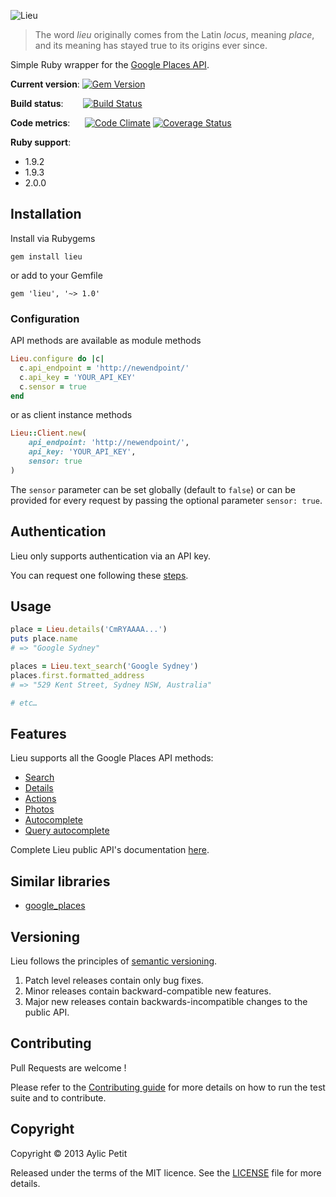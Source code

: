![Lieu](https://raw.github.com/sush/lieu/master/lieu.png)

> The word *lieu* originally comes from the Latin *locus*, meaning *place*, and its meaning has stayed true to its origins ever since.

Simple Ruby wrapper for the [Google Places API](https://developers.google.com/places/documentation).

**Current version**: [![Gem Version](https://badge.fury.io/rb/lieu.png)](http://badge.fury.io/rb/lieu)

**Build status**: &nbsp;&nbsp;&nbsp;&nbsp;&nbsp;&nbsp;&nbsp;[![Build Status](https://secure.travis-ci.org/Sush/lieu.png?branch=master)](http://travis-ci.org/sush/lieu)

**Code metrics**:
&nbsp;&nbsp;&nbsp;&nbsp;&nbsp;[![Code Climate](https://codeclimate.com/github/Sush/lieu.png)](https://codeclimate.com/github/Sush/lieu)
[![Coverage Status](https://coveralls.io/repos/Sush/lieu/badge.png?branch=master)](https://coveralls.io/r/Sush/lieu?branch=master)

**Ruby support**:

- 1.9.2
- 1.9.3
- 2.0.0

## Installation

Install via Rubygems

    gem install lieu

or add to your Gemfile

    gem 'lieu', '~> 1.0'

### Configuration

API methods are available as module methods

```ruby
Lieu.configure do |c|
  c.api_endpoint = 'http://newendpoint/'
  c.api_key = 'YOUR_API_KEY'
  c.sensor = true
end
```

or as client instance methods

```ruby
Lieu::Client.new(
	api_endpoint: 'http://newendpoint/',
	api_key: 'YOUR_API_KEY',
	sensor: true
)
```

The `sensor` parameter can be set globally (default to `false`) or can be provided for every request by passing the optional parameter `sensor: true`.

## Authentication

Lieu only supports authentication via an API key.

You can request one following these [steps](https://developers.google.com/places/documentation/#Authentication).

## Usage


```ruby
place = Lieu.details('CmRYAAAA...')
puts place.name
# => "Google Sydney"

places = Lieu.text_search('Google Sydney')
places.first.formatted_address
# => "529 Kent Street, Sydney NSW, Australia"

# etc…
```

## Features

Lieu supports all the Google Places API methods:

- [Search](http://rubydoc.info/gems/lieu/Lieu/Client/Search)
- [Details](http://rubydoc.info/gems/lieu/Lieu/Client/Details)
- [Actions](http://rubydoc.info/gems/lieu/Lieu/Client/Actions)
- [Photos](http://rubydoc.info/gems/lieu/Lieu/Client/Photos)
- [Autocomplete](http://rubydoc.info/gems/lieu/Lieu/Client/Autocomplete)
- [Query autocomplete](http://rubydoc.info/gems/lieu/Lieu/Client/QueryAutocomplete)

Complete Lieu public API's documentation [here](http://rubydoc.info/gems/lieu/frames).


## Similar libraries

- [google_places](https://github.com/marceldegraaf/google_places)

## Versioning
Lieu follows the principles of [semantic versioning](http://semver.org).

1. Patch level releases contain only bug fixes.
2. Minor releases contain backward-compatible new features.
3. Major new releases contain backwards-incompatible changes to the public API.

## Contributing

Pull Requests are welcome !

Please refer to the [Contributing guide](https://github.com/sush/lieu/master/CONTRIBUTING.md) for more details on how to run the test suite and to contribute.


## Copyright

Copyright © 2013 Aylic Petit

Released under the terms of the MIT licence. See the [LICENSE](https://github.com/sush/lieu/master/LICENSE) file for more details.
